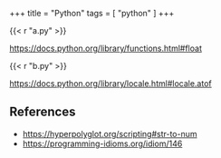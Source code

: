 +++
title = "Python"
tags = [ "python" ]
+++

{{< r "a.py" >}}

<https://docs.python.org/library/functions.html#float>

{{< r "b.py" >}}

<https://docs.python.org/library/locale.html#locale.atof>

## References

- <https://hyperpolyglot.org/scripting#str-to-num>
- <https://programming-idioms.org/idiom/146>
